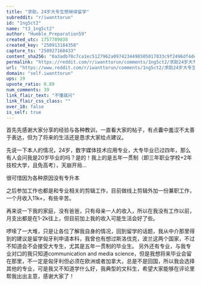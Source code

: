 ```yaml
---
title: "求助，24岁大专生想继续留学"
subreddit: "r/iwanttorun"
id: "1ng5ct2"
name: "t3_1ng5ct2"
author: "Humble_Preparation59"
created_utc: 1757789038
created_key: "250913184358"
capture_ts: "250927160433"
content_sha256: "0a3adb78c7ca1ec5127962a0974234498505017833c9f2496df4dea886080822"
permalink: "https://reddit.com/r/iwanttorun/comments/1ng5ct2/求助24岁大专生想继续留学/"
url: "https://www.reddit.com/r/iwanttorun/comments/1ng5ct2/求助24岁大专生想继续留学/"
domain: "self.iwanttorun"
ups: 19
upvote_ratio: 0.89
num_comments: 39
link_flair_text: "不懂就问"
link_flair_css_class: ""
over_18: false
is_self: true
---
```


首先先感谢大家分享的经验与各种教训，一直看大家的帖子，有点囊中羞涩不太善于表达，但为了将来的生活还是恳求大家给点建议。

先说一下本人的情况，24岁，数字媒体技术应用专业，大专毕业已过四年，那么有人会问我是20岁毕业的吗？是的！我上的是五年一贯制（即三年职业学校+2年技校大学，且免高考），天崩开局…

很可惜因为各种原因没有专升本

之后参加工作也都是和专业相关的剪辑工作，目前做线上剪辑外加一份兼职工作，一个月收入11k+，有些辛苦。

再来说一下我的家庭，没有爸爸，只有母亲一人的收入，所以在我没有工作以前，月支出都是在1-2k往上，但目前加上我的收入可能生活会好了些。

啰嗦了一大堆，只是让各位了解我自身的情况，回到留学的话题，我从中介那里得到的建议是留学匈牙利申请本科，我曾也有想过斯洛伐克，波兰这两个国家，不过不知道会不会接受大专生，尤其是五年一贯制的毕业生。
另外还有专业，与我专业对口的我只知道communication and media
science，但是我想将来毕业会留在那里，不一定是匈牙利但必须在欧洲或者加拿大，总是不是回国，所以我会选择其他的专业，可是我又不知道学什么好，我典型的文科生，希望大家能够在评论里帮我出出主意，感谢大家了！
